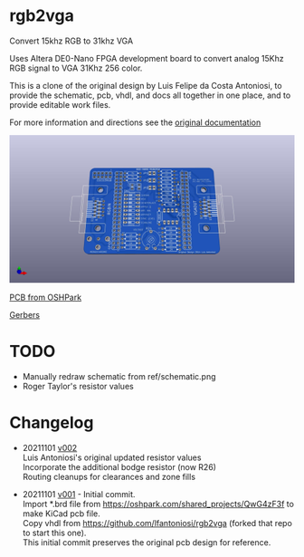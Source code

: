 # rgb2vga
Convert 15khz RGB to 31khz VGA

Uses Altera DE0-Nano FPGA development board to convert analog 15Khz RGB signal to VGA 31Khz 256 color.

This is a clone of the original design by Luis Felipe da Costa Antoniosi, to provide the schematic, pcb, vhdl, and docs all together in one place, and to provide editable work files.

For more information and directions see the [original documentation](https://sites.google.com/site/tandycocoloco/rgb2vga)

![](PCB/rgb2vga.jpg)
<!-- ![](PCB/rgb2vga.svg) -->

[PCB from OSHPark](https://oshpark.com/shared_projects/QwG4zF3f)
<!-- [PCB from PCBWAY]()  -->

<!-- [BOM from DigiKey]() -->

[Gerbers](../../releases/latest)

# TODO
* Manually redraw schematic from ref/schematic.png
* Roger Taylor's resistor values

# Changelog
* 20211101 [v002](../../tree/v002)  
 Luis Antoniosi's original updated resistor values  
 Incorporate the additional bodge resistor (now R26)  
 Routing cleanups for clearances and zone fills  

* 20211101 [v001](../../tree/v001) - Initial commit.  
 Import \*.brd file from https://oshpark.com/shared_projects/QwG4zF3f to make KiCad pcb file.  
 Copy vhdl from https://github.com/lfantoniosi/rgb2vga (forked that repo to start this one).  
 This initial commit preserves the original pcb design for reference.  
